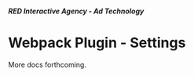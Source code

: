 ##### RED Interactive Agency - Ad Technology

Webpack Plugin - Settings
===============

More docs forthcoming.
